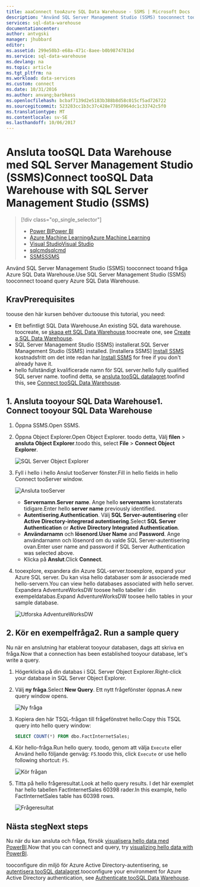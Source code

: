 ```yaml
---
title: aaaConnect tooAzure SQL Data Warehouse - SSMS | Microsoft Docs
description: "Använd SQL Server Management Studio (SSMS) tooconnect tooand fråga Azure SQL Data Warehouse."
services: sql-data-warehouse
documentationcenter: 
author: antvgski
manager: jhubbard
editor: 
ms.assetid: 299e50b3-e68a-471c-8aee-b0b9874781bd
ms.service: sql-data-warehouse
ms.devlang: na
ms.topic: article
ms.tgt_pltfrm: na
ms.workload: data-services
ms.custom: connect
ms.date: 10/31/2016
ms.author: anvang;barbkess
ms.openlocfilehash: bcbaf7139d2e5183b388b8d58c015cf5ad726722
ms.sourcegitcommit: 523283cc1b3c37c428e77850964dc1c33742c5f0
ms.translationtype: MT
ms.contentlocale: sv-SE
ms.lasthandoff: 10/06/2017
---
```

# <a name="connect-toosql-data-warehouse-with-sql-server-management-studio-ssms"></a><span data-ttu-id="1d54c-103">Ansluta tooSQL Data Warehouse med SQL Server Management Studio (SSMS)</span><span class="sxs-lookup"><span data-stu-id="1d54c-103">Connect tooSQL Data Warehouse with SQL Server Management Studio (SSMS)</span></span>
> [!div class="op_single_selector"]
> * [<span data-ttu-id="1d54c-104">Power BI</span><span class="sxs-lookup"><span data-stu-id="1d54c-104">Power BI</span></span>](sql-data-warehouse-get-started-visualize-with-power-bi.md)
> * [<span data-ttu-id="1d54c-105">Azure Machine Learning</span><span class="sxs-lookup"><span data-stu-id="1d54c-105">Azure Machine Learning</span></span>](sql-data-warehouse-get-started-analyze-with-azure-machine-learning.md)
> * [<span data-ttu-id="1d54c-106">Visual Studio</span><span class="sxs-lookup"><span data-stu-id="1d54c-106">Visual Studio</span></span>](sql-data-warehouse-query-visual-studio.md)
> * [<span data-ttu-id="1d54c-107">sqlcmd</span><span class="sxs-lookup"><span data-stu-id="1d54c-107">sqlcmd</span></span>](sql-data-warehouse-get-started-connect-sqlcmd.md) 
> * [<span data-ttu-id="1d54c-108">SSMS</span><span class="sxs-lookup"><span data-stu-id="1d54c-108">SSMS</span></span>](sql-data-warehouse-query-ssms.md)
> 
> 

<span data-ttu-id="1d54c-109">Använd SQL Server Management Studio (SSMS) tooconnect tooand fråga Azure SQL Data Warehouse.</span><span class="sxs-lookup"><span data-stu-id="1d54c-109">Use SQL Server Management Studio (SSMS) tooconnect tooand query Azure SQL Data Warehouse.</span></span> 

## <a name="prerequisites"></a><span data-ttu-id="1d54c-110">Krav</span><span class="sxs-lookup"><span data-stu-id="1d54c-110">Prerequisites</span></span>
<span data-ttu-id="1d54c-111">toouse den här kursen behöver du:</span><span class="sxs-lookup"><span data-stu-id="1d54c-111">toouse this tutorial, you need:</span></span>

* <span data-ttu-id="1d54c-112">Ett befintligt SQL Data Warehouse.</span><span class="sxs-lookup"><span data-stu-id="1d54c-112">An existing SQL data warehouse.</span></span> <span data-ttu-id="1d54c-113">toocreate, se [skapa ett SQL Data Warehouse][Create a SQL Data Warehouse].</span><span class="sxs-lookup"><span data-stu-id="1d54c-113">toocreate one, see [Create a SQL Data Warehouse][Create a SQL Data Warehouse].</span></span>
* <span data-ttu-id="1d54c-114">SQL Server Management Studio (SSMS) installerat.</span><span class="sxs-lookup"><span data-stu-id="1d54c-114">SQL Server Management Studio (SSMS) installed.</span></span> <span data-ttu-id="1d54c-115">[Installera SSMS] [ Install SSMS] kostnadsfritt om det inte redan har.</span><span class="sxs-lookup"><span data-stu-id="1d54c-115">[Install SSMS][Install SSMS] for free if you don't already have it.</span></span>
* <span data-ttu-id="1d54c-116">hello fullständigt kvalificerade namn för SQL server.</span><span class="sxs-lookup"><span data-stu-id="1d54c-116">hello fully qualified SQL server name.</span></span> <span data-ttu-id="1d54c-117">toofind detta, se [ansluta tooSQL datalagret][Connect tooSQL Data Warehouse].</span><span class="sxs-lookup"><span data-stu-id="1d54c-117">toofind this, see [Connect tooSQL Data Warehouse][Connect tooSQL Data Warehouse].</span></span>

## <a name="1-connect-tooyour-sql-data-warehouse"></a><span data-ttu-id="1d54c-118">1. Ansluta tooyour SQL Data Warehouse</span><span class="sxs-lookup"><span data-stu-id="1d54c-118">1. Connect tooyour SQL Data Warehouse</span></span>
1. <span data-ttu-id="1d54c-119">Öppna SSMS.</span><span class="sxs-lookup"><span data-stu-id="1d54c-119">Open SSMS.</span></span>
2. <span data-ttu-id="1d54c-120">Öppna Object Explorer.</span><span class="sxs-lookup"><span data-stu-id="1d54c-120">Open Object Explorer.</span></span> <span data-ttu-id="1d54c-121">toodo detta, Välj **filen** > **ansluta Object Explorer**.</span><span class="sxs-lookup"><span data-stu-id="1d54c-121">toodo this, select **File** > **Connect Object Explorer**.</span></span>
   
    ![SQL Server Object Explorer][1]
3. <span data-ttu-id="1d54c-123">Fyll i hello i hello Anslut tooServer fönster.</span><span class="sxs-lookup"><span data-stu-id="1d54c-123">Fill in hello fields in hello Connect tooServer window.</span></span>
   
    ![Ansluta tooServer][2]
   
   * <span data-ttu-id="1d54c-125">**Servernamn**.</span><span class="sxs-lookup"><span data-stu-id="1d54c-125">**Server name**.</span></span> <span data-ttu-id="1d54c-126">Ange hello **servernamn** konstaterats tidigare.</span><span class="sxs-lookup"><span data-stu-id="1d54c-126">Enter hello **server name** previously identified.</span></span>
   * <span data-ttu-id="1d54c-127">**Autentisering**.</span><span class="sxs-lookup"><span data-stu-id="1d54c-127">**Authentication**.</span></span> <span data-ttu-id="1d54c-128">Välj **SQL Server-autentisering** eller **Active Directory-integrerad autentisering**.</span><span class="sxs-lookup"><span data-stu-id="1d54c-128">Select **SQL Server Authentication** or **Active Directory Integrated Authentication**.</span></span>
   * <span data-ttu-id="1d54c-129">**Användarnamn** och **lösenord**.</span><span class="sxs-lookup"><span data-stu-id="1d54c-129">**User Name** and **Password**.</span></span> <span data-ttu-id="1d54c-130">Ange användarnamn och lösenord om du valde SQL Server-autentisering ovan.</span><span class="sxs-lookup"><span data-stu-id="1d54c-130">Enter user name and password if SQL Server Authentication was selected above.</span></span>
   * <span data-ttu-id="1d54c-131">Klicka på **Anslut**.</span><span class="sxs-lookup"><span data-stu-id="1d54c-131">Click **Connect**.</span></span>
4. <span data-ttu-id="1d54c-132">tooexplore, expandera din Azure SQL-server.</span><span class="sxs-lookup"><span data-stu-id="1d54c-132">tooexplore, expand your Azure SQL server.</span></span> <span data-ttu-id="1d54c-133">Du kan visa hello databaser som är associerade med hello-servern.</span><span class="sxs-lookup"><span data-stu-id="1d54c-133">You can view hello databases associated with hello server.</span></span> <span data-ttu-id="1d54c-134">Expandera AdventureWorksDW toosee hello tabeller i din exempeldatabas.</span><span class="sxs-lookup"><span data-stu-id="1d54c-134">Expand AdventureWorksDW toosee hello tables in your sample database.</span></span>
   
    ![Utforska AdventureWorksDW][3]

## <a name="2-run-a-sample-query"></a><span data-ttu-id="1d54c-136">2. Kör en exempelfråga</span><span class="sxs-lookup"><span data-stu-id="1d54c-136">2. Run a sample query</span></span>
<span data-ttu-id="1d54c-137">Nu när en anslutning har etablerat tooyour databasen, dags att skriva en fråga.</span><span class="sxs-lookup"><span data-stu-id="1d54c-137">Now that a connection has been established tooyour database, let's write a query.</span></span>

1. <span data-ttu-id="1d54c-138">Högerklicka på din databas i SQL Server Object Explorer.</span><span class="sxs-lookup"><span data-stu-id="1d54c-138">Right-click your database in SQL Server Object Explorer.</span></span>
2. <span data-ttu-id="1d54c-139">Välj **ny fråga**.</span><span class="sxs-lookup"><span data-stu-id="1d54c-139">Select **New Query**.</span></span> <span data-ttu-id="1d54c-140">Ett nytt frågefönster öppnas.</span><span class="sxs-lookup"><span data-stu-id="1d54c-140">A new query window opens.</span></span>
   
    ![Ny fråga][4]
3. <span data-ttu-id="1d54c-142">Kopiera den här TSQL-frågan till frågefönstret hello:</span><span class="sxs-lookup"><span data-stu-id="1d54c-142">Copy this TSQL query into hello query window:</span></span>
   
    ```sql
    SELECT COUNT(*) FROM dbo.FactInternetSales;
    ```
4. <span data-ttu-id="1d54c-143">Kör hello-fråga.</span><span class="sxs-lookup"><span data-stu-id="1d54c-143">Run hello query.</span></span> <span data-ttu-id="1d54c-144">toodo, genom att välja `Execute` eller Använd hello följande genväg: `F5`.</span><span class="sxs-lookup"><span data-stu-id="1d54c-144">toodo this, click `Execute` or use hello following shortcut: `F5`.</span></span>
   
    ![Kör frågan][5]
5. <span data-ttu-id="1d54c-146">Titta på hello frågeresultat.</span><span class="sxs-lookup"><span data-stu-id="1d54c-146">Look at hello query results.</span></span> <span data-ttu-id="1d54c-147">I det här exemplet har hello tabellen FactInternetSales 60398 rader.</span><span class="sxs-lookup"><span data-stu-id="1d54c-147">In this example, hello FactInternetSales table has 60398 rows.</span></span>
   
    ![Frågeresultat][6]

## <a name="next-steps"></a><span data-ttu-id="1d54c-149">Nästa steg</span><span class="sxs-lookup"><span data-stu-id="1d54c-149">Next steps</span></span>
<span data-ttu-id="1d54c-150">Nu när du kan ansluta och fråga, försök [visualisera hello data med PowerBI][visualizing hello data with PowerBI].</span><span class="sxs-lookup"><span data-stu-id="1d54c-150">Now that you can connect and query, try [visualizing hello data with PowerBI][visualizing hello data with PowerBI].</span></span>

<span data-ttu-id="1d54c-151">tooconfigure din miljö för Azure Active Directory-autentisering, se [autentisera tooSQL datalagret][Authenticate tooSQL Data Warehouse].</span><span class="sxs-lookup"><span data-stu-id="1d54c-151">tooconfigure your environment for Azure Active Directory authentication, see [Authenticate tooSQL Data Warehouse][Authenticate tooSQL Data Warehouse].</span></span>

<!--Arcticles-->
[Connect tooSQL Data Warehouse]: sql-data-warehouse-connect-overview.md
[Create a SQL Data Warehouse]: sql-data-warehouse-get-started-provision.md
[Authenticate tooSQL Data Warehouse]: sql-data-warehouse-authentication.md
[visualizing hello data with PowerBI]: sql-data-warehouse-get-started-visualize-with-power-bi.md 

<!--Other-->
[Azure portal]: https://portal.azure.com
[Install SSMS]: https://msdn.microsoft.com/en-US/library/hh213248.aspx


<!--Image references-->

[1]: media/sql-data-warehouse-query-ssms/connect-object-explorer.png
[2]: media/sql-data-warehouse-query-ssms/connect-object-explorer1.png
[3]: media/sql-data-warehouse-query-ssms/explore-tables.png
[4]: media/sql-data-warehouse-query-ssms/new-query.png
[5]: media/sql-data-warehouse-query-ssms/execute-query.png
[6]: media/sql-data-warehouse-query-ssms/results.png
